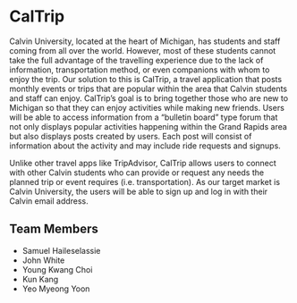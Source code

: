 # CalTrip

  Calvin University, located at the heart of Michigan, has students and staff coming from all over the world. However, most of these students cannot take the full advantage of the travelling experience due to the lack of information, transportation method, or even companions with whom to enjoy the trip. Our solution to this is CalTrip, a travel application that posts monthly events or trips that are popular within the area that Calvin students and staff can enjoy. CalTrip’s goal is to bring together those who are new to Michigan so that they can enjoy activities while making new friends. Users will be able to access information from a “bulletin board” type forum that not only displays popular activities happening within the Grand Rapids area but also displays posts created by users. Each post will consist of information about the activity and may include ride requests and signups.

Unlike other travel apps like TripAdvisor, CalTrip allows users to connect with other Calvin students who can provide or request any needs the planned trip or event requires (i.e. transportation). As our target market is Calvin University, the users will be able to sign up and log in with their Calvin email address. 

## Team Members

* Samuel Haileselassie
* John White
* Young Kwang Choi
* Kun Kang
* Yeo Myeong Yoon
